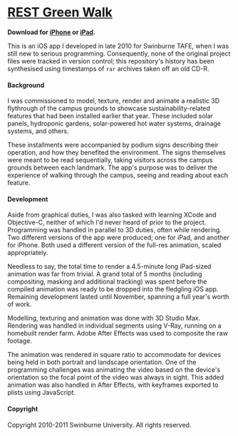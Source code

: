 [REST Green Walk]
=================

**Download for [iPhone] or [iPad].**


This is an iOS app I developed in late 2010 for Swinburne TAFE, when I was still new to serious programming. Consequently, none of the original project files were tracked in version control; this repository's history has been synthesised using timestamps of `rar` archives taken off an old CD-R.


#### Background
I was commissioned to model, texture, render and animate a realistic 3D flythrough of the campus grounds to showcase sustainability-related features that had been installed earlier that year. These included solar panels, hydroponic gardens, solar-powered hot water systems, drainage systems, and others.

These installments were accompanied by podium signs describing their operation, and how they benefited the environment. The signs themselves were meant to be read sequentially, taking visitors across the campus grounds between each landmark. The app's purpose was to deliver the experience of walking through the campus, seeing and reading about each feature.


#### Development
Aside from graphical duties, I was also tasked with learning XCode and Objective-C, neither of which I'd never heard of prior to the project. Programming was handled in parallel to  3D duties, often while rendering. Two different versions of the app were produced; one for iPad, and another for iPhone. Both used a different version of the full-res animation, scaled appropriately.

Needless to say, the total time to render a 4.5-minute long iPad-sized animation was far from trivial. A grand total of 5 months (including compositing, masking and additional tracking) was spent before the compiled animation was ready to be dropped into the fledgling iOS app. Remaining development lasted until November, spanning a full year's worth of work.

Modelling, texturing and animation was done with 3D Studio Max. Rendering was handled in individual segments using V-Ray, running on a homebuilt render farm. Adobe After Effects was used to composite the raw footage.

The animation was rendered in square ratio to accommodate for devices being held in both portrait and landscape orientation. One of the programming challenges was animating the video based on the device's orientation so the focal point of the video was always in sight. This added animation was also handled in After Effects, with keyframes exported to plists using JavaScript.


#### Copyright
Copyright 2010-2011 Swinburne University. All rights reserved.


[Referenced Links]:_____________________________________________________________
[REST Green Walk]: https://vimeo.com/141249918
[iPhone]:          https://itunes.apple.com/au/app/id478687882
[iPad]:            https://itunes.apple.com/au/app/green-walk-hd/id479502843
